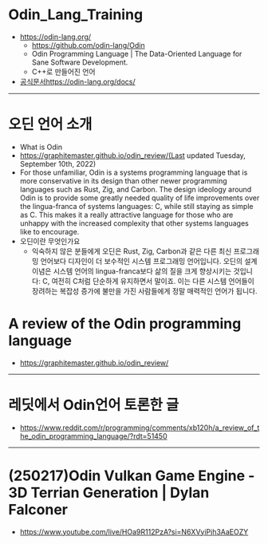 # Odin_Lang_Training

- https://odin-lang.org/
  - https://github.com/odin-lang/Odin
  - Odin Programming Language | The Data-Oriented Language for Sane Software Development.
  - C++로 만들어진 언어
- [공식문서https://odin-lang.org/docs/](https://odin-lang.org/docs/)

<hr />

# 오딘 언어 소개
-  What is Odin
-  https://graphitemaster.github.io/odin_review/(Last updated Tuesday, September 10th, 2022)
  - For those unfamiliar, Odin is a systems programming language that is more conservative in its design than other newer programming languages such as Rust, Zig, and Carbon. The design ideology around Odin is to provide some greatly needed quality of life improvements over the lingua-franca of systems languages: C, while still staying as simple as C. This makes it a really attractive language for those who are unhappy with the increased complexity that other systems languages like to encourage.
- 오딘이란 무엇인가요
  - 익숙하지 않은 분들에게 오딘은 Rust, Zig, Carbon과 같은 다른 최신 프로그래밍 언어보다 디자인이 더 보수적인 시스템 프로그래밍 언어입니다. 오딘의 설계 이념은 시스템 언어의 lingua-franca보다 삶의 질을 크게 향상시키는 것입니다: C, 여전히 C처럼 단순하게 유지하면서 말이죠. 이는 다른 시스템 언어들이 장려하는 복잡성 증가에 불만을 가진 사람들에게 정말 매력적인 언어가 됩니다.

# A review of the Odin programming language 
- https://graphitemaster.github.io/odin_review/


<hr />

# 레딧에서 Odin언어 토론한 글
- https://www.reddit.com/r/programming/comments/xb120h/a_review_of_the_odin_programming_language/?rdt=51450

<hr />

# (250217)Odin Vulkan Game Engine - 3D Terrian Generation | Dylan Falconer
- https://www.youtube.com/live/HOa9R112PzA?si=N6XVyiPjh3AaEOZY
